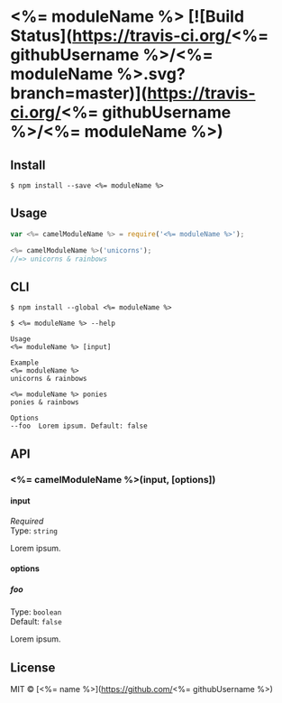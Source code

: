 # <%= moduleName %> [![Build Status](https://travis-ci.org/<%= githubUsername %>/<%= moduleName %>.svg?branch=master)](https://travis-ci.org/<%= githubUsername %>/<%= moduleName %>)

>


## Install

```
$ npm install --save <%= moduleName %>
```


## Usage

```js
var <%= camelModuleName %> = require('<%= moduleName %>');

<%= camelModuleName %>('unicorns');
//=> unicorns & rainbows
```


## CLI

```
$ npm install --global <%= moduleName %>
```
```
$ <%= moduleName %> --help

Usage
<%= moduleName %> [input]

Example
<%= moduleName %>
unicorns & rainbows

<%= moduleName %> ponies
ponies & rainbows

Options
--foo  Lorem ipsum. Default: false
```


## API

### <%= camelModuleName %>(input, [options])

#### input

*Required*  
Type: `string`

Lorem ipsum.

#### options

##### foo

Type: `boolean`  
Default: `false`

Lorem ipsum.


## License

MIT © [<%= name %>](https://github.com/<%= githubUsername %>)
